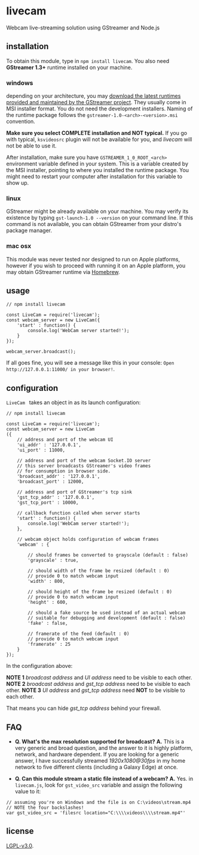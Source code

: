 # livecam
Webcam live-streaming solution using GStreamer and Node.js

## installation
To obtain this module, type in `npm install livecam`.
You also need **GStreamer 1.3+** runtime installed on your machine.

### windows
depending on your architecture, you may [download the latest runtimes provided and maintained by the GStreamer project](https://gstreamer.freedesktop.org/data/pkg/windows/). They usually come in MSI installer format. You do not need the development installers. Naming of the runtime package follows the `gstreamer-1.0-<arch>-<version>.msi` convention.

**Make sure you select COMPLETE installation and NOT typical.** If you go with typical, `ksvideosrc` plugin will not be available for you, and *livecam* will not be able to use it.

After installation, make sure you have `GSTREAMER_1_0_ROOT_<arch>` environment variable defined in your system. This is a variable created by the MSI installer, pointing to where you installed the runtime package. You might need to restart your computer after installation for this variable to show up.

### linux
GStreamer might be already available on your machine. You may verify its existence by typing `gst-launch-1.0 --version` on your command line. If this command is not available, you can obtain GStreamer from your distro's package manager.

### mac osx
This module was never tested nor designed to run on Apple platforms, however if you wish to proceed with running it on an Apple platform, you may obtain GStreamer runtime via [Homebrew](http://brew.sh/).


## usage

```JS
// npm install livecam

const LiveCam = require('livecam');
const webcam_server = new LiveCam({
	'start' : function() {
		console.log('WebCam server started!');
	}
});

webcam_server.broadcast();
```

If all goes fine, you will see a message like this in your console:
`Open http://127.0.0.1:11000/ in your browser!`.

## configuration
`LiveCam ` takes an object in as its launch configuration:

```JS
// npm install livecam

const LiveCam = require('livecam');
const webcam_server = new LiveCam
({
	// address and port of the webcam UI
	'ui_addr' : '127.0.0.1',
	'ui_port' : 11000,

	// address and port of the webcam Socket.IO server
	// this server broadcasts GStreamer's video frames
	// for consumption in browser side.
	'broadcast_addr' : '127.0.0.1',
	'broadcast_port' : 12000,

	// address and port of GStreamer's tcp sink
	'gst_tcp_addr' : '127.0.0.1',
	'gst_tcp_port' : 10000,
	
	// callback function called when server starts
	'start' : function() {
		console.log('WebCam server started!');
	},
	
	// webcam object holds configuration of webcam frames
	'webcam' : {
		
		// should frames be converted to grayscale (default : false)
		'grayscale' : true,
		
		// should width of the frame be resized (default : 0)
		// provide 0 to match webcam input
		'width' : 800,

		// should height of the frame be resized (default : 0)
		// provide 0 to match webcam input
		'height' : 600,
		
		// should a fake source be used instead of an actual webcam
		// suitable for debugging and development (default : false)
		'fake' : false,
		
		// framerate of the feed (default : 0)
		// provide 0 to match webcam input
		'framerate' : 25
	}
});
```

In the configuration above:

**NOTE 1** *broadcast address* and *UI address* need to be visible to each other.
**NOTE 2** *broadcast address* and *gst_tcp address* need to be visible to each other.
**NOTE 3** *UI address* and *gst_tcp address* need **NOT** to be visible to each other.

That means you can hide *gst_tcp address* behind your firewall.

## FAQ

 - **Q. What's the max resolution supported for broadcast?**
 **A.** This is a very generic and broad question, and the answer to it is highly platform, network, and hardware dependent. If you are looking for a generic answer, I have successfully streamed *1920x1080@30fps* in my home network to five different clients (including a Galaxy Edge) at once.

 - **Q. Can this module stream a static file instead of a webcam?**
 **A.** Yes. in `livecam.js`, look for `gst_video_src` variable and assign the following value to it:
```JS
// assuming you're on Windows and the file is on C:\videos\stream.mp4
// NOTE the four backslashes!
var gst_video_src = 'filesrc location="C:\\\\videos\\\\stream.mp4"'
```

## license
[LGPL-v3.0](https://gstreamer.freedesktop.org/documentation/licensing.html).
